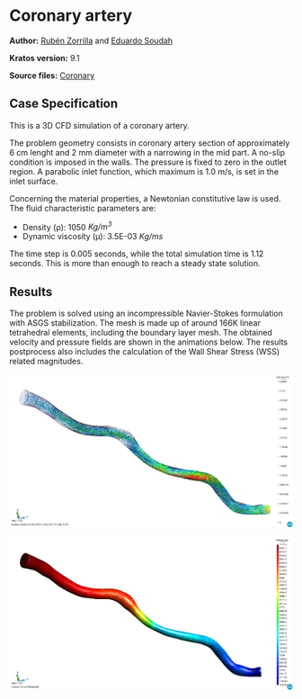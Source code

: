 # Coronary artery

**Author:** [Rubén Zorrilla](https://github.com/rubenzorrilla) and [Eduardo Soudah](https://github.com/soudah)

**Kratos version:** 9.1

**Source files:** [Coronary](https://github.com/KratosMultiphysics/Examples/tree/master/fluid_dynamics_biomedical/validation/coronary/source)

## Case Specification
This is a 3D CFD simulation of a coronary artery.

The problem geometry consists in coronary artery section of approximately 6 cm lenght and 2 mm diameter with a narrowing in the mid part. A no-slip condition is imposed in the walls. The pressure is fixed to zero in the outlet region. A parabolic inlet function, which maximum is 1.0 m/s, is set in the inlet surface.

Concerning the material properties, a Newtonian constitutive law is used. The fluid characteristic parameters are:
* Density (&rho;): 1050 _Kg/m<sup>3</sup>_
* Dynamic viscosity (&mu;): 3.5E-03 _Kg/ms_

The time step is 0.005 seconds, while the total simulation time is 1.12 seconds. This is more than enough to reach a steady state solution.

## Results
The problem is solved using an incompressible Navier-Stokes formulation with ASGS stabilization. The mesh is made up of around 166K linear tetrahedral elements, including the boundary layer mesh. The obtained velocity and pressure fields are shown in the animations below. The results postprocess also includes the calculation of the Wall Shear Stress (WSS) related magnitudes.

<p align="center">
  <img src="data/coronary_v.png" alt="Coronary velocity vector field [m/s]." style="width: 600px;"/>
</p>

<p align="center">
  <img src="data/coronary_p.png" alt="Coronary pressure contour field [Pa]." style="width: 600px;"/>
</p>
